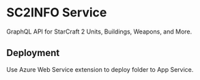 # SC2INFO Service

GraphQL API for StarCraft 2 Units, Buildings, Weapons, and More.

## Deployment

Use Azure Web Service extension to deploy folder to App Service.
